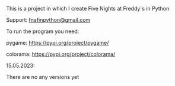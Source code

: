 This is a project in which I create Five Nights at Freddy`s in Python

Support:
fnafinpython@gmail.com

To run the program you need:

pygame: https://pypi.org/project/pygame/

colorama: https://pypi.org/project/colorama/




15.05.2023:

There are no any versions yet
